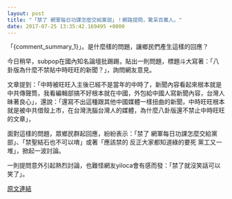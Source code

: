 ```yaml
---
layout: post
title: "「禁了 網軍每日功課怎麼交給黨部」！網路提問，驚呆百萬人。"
date: 2017-07-25 13:35:42.169495 +0800
---
```


「{comment_summary_1}」。是什麼樣的問題，讓鄉民們產生這樣的回應？

今日稍早，subpop在國內知名論壇批踢踢，貼出一則問題，標題斗大寫著：「八卦版為什麼不禁貼中時旺旺的新聞？」，詢問網友意見。

文章提到：「中時被旺旺入主後已經不是當年的中時了，新聞內容看起來根本就是中共傳聲筒，我看編輯部搞不好根本就在中國，外包給中國人寫新聞內容，台灣人昧著良心」，還說：「還寫不出這種跟其他中國媒體一樣扭曲的新聞，中時旺旺根本就是被中共借殼上市，在台灣洗腦台灣人的媒體，為什麼八卦版還不禁止中時旺旺的文章」，

面對這樣的問題，眾鄉民群起回應，紛紛表示：「禁了 網軍每日功課怎麼交給黨部」、「禁聖結石也不可以唷」或著「應該禁的 反正大家都知道綠的要死 黨工又一堆」，掀起一波討論。

一則提問意外引起熱烈討論，也難怪網友yiloca會有感而發：「禁了就沒笑話可以笑了」。

<a href = "https://www.ptt.cc/bbs/Gossiping/M.1500942274.A.8C2.html">原文連結</a>

